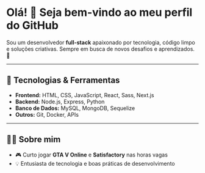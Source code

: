 # Olá! 👋 Seja bem-vindo ao meu perfil do GitHub

Sou um desenvolvedor **full-stack** apaixonado por tecnologia, código limpo e soluções criativas. Sempre em busca de novos desafios e aprendizados. 🚀

---

## 🧰 Tecnologias & Ferramentas
- **Frontend:** HTML, CSS, JavaScript, React, Sass, Next.js
- **Backend:** Node.js, Express, Python
- **Banco de Dados:** MySQL, MongoDB, Sequelize
- **Outros:** Git, Docker, APIs

---

## 👨‍💻 Sobre mim
- 🎮 Curto jogar **GTA V Online** e **Satisfactory** nas horas vagas
- 💡 Entusiasta de tecnologia e boas práticas de desenvolvimento
